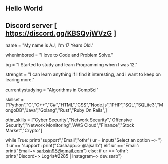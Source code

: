 ## Hello World ##
## Discord server [ https://discord.gg/KBSQyjWVzG ]

name = "My name is AJ, I'm 17 Years Old."

whenimbored = "I love to Code and Problem Solve."

bg = "I Started to study and learn Programming when I was 12."

strenght = "I can learn anything if I find it interesting, and i want to keep on learing more."

currentlystudying = "Algorithms in CompSci"

skillset = ["Python","C","C++","C#","HTML","CSS","Node.js","PHP","SQL","SQLite3","MongoDB","Java","Golang","Rust","Ruby On Rails",]

othr_skills = ["Cyber Security","Network Security","Offensive Security","Network Monitoring","AWS Cloud","Finance","Stock Market","Crypto"]

while True:
    print("support","Email","othr")
    ur = input("Select an option ~> ")
    if ur == 'support':
        print("Cashapp~> @ajsarb")
    elif ur == 'Email':
        print("Email~> sarbsin98@gmail.com")
    else:
        if ur == 'othr':
            print("Discord~> Log4s#2285 | Instagram~> dev.sarb")
             

